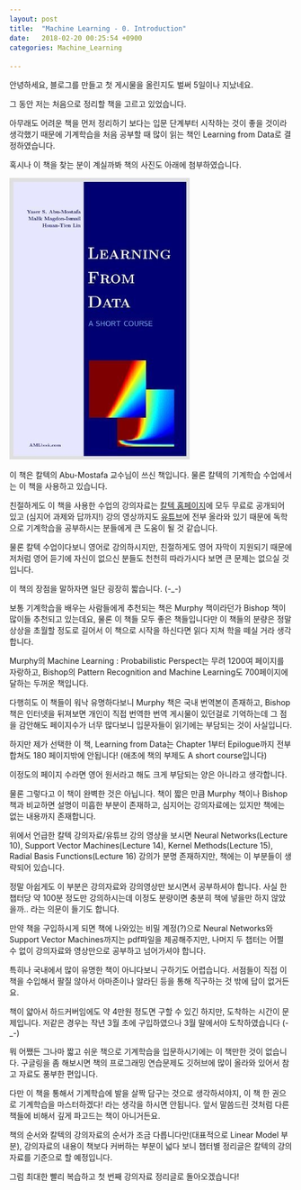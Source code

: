 ```yaml
---
layout: post
title:  "Machine Learning - 0. Introduction"
date:   2018-02-20 00:25:54 +0900
categories: Machine_Learning

---
```


안녕하세요, 블로그를 만들고 첫 게시물을 올린지도 벌써 5일이나 지났네요.

그 동안 저는 처음으로 정리할 책을 고르고 있었습니다.

아무래도 어려운 책을 먼저 정리하기 보다는 입문 단계부터 시작하는 것이 좋을 것이라 생각했기 때문에 기계학습을 처음 공부할 때 많이 읽는 책인 Learning from Data로 결정하였습니다.

혹시나 이 책을 찾는 분이 계실까봐 책의 사진도 아래에 첨부하였습니다.

![](https://github.com/JoonsuRyu/joonsuryu.github.io/blob/master/img/learningfromdata.jpg)





이 책은 칼텍의 Abu-Mostafa 교수님이 쓰신 책입니다. 물론 칼텍의 기계학습 수업에서는 이 책을 사용하고 있습니다.

친절하게도 이 책을 사용한 수업의 강의자료는 [칼텍 홈페이지](https://work.caltech.edu/textbook.html)에 모두 무료로 공개되어 있고 (심지어 과제와 답까지!) 강의 영상까지도 [유튜브](https://www.youtube.com/watch?v=mbyG85GZ0PI&list=PLD63A284B7615313A)에 전부 올라와 있기 때문에 독학으로 기계학습을 공부하시는 분들에게 큰 도움이 될 것 같습니다.

물론 칼텍 수업이다보니 영어로 강의하시지만, 친절하게도 영어 자막이 지원되기 때문에 저처럼 영어 듣기에 자신이 없으신 분들도 천천히 따라가시다 보면 큰 문제는 없으실 것입니다.

이 책의 장점을 말하자면 일단 굉장히 짧습니다. (-_-)

보통 기계학습을 배우는 사람들에게 추천되는 책은 Murphy 책이라던가 Bishop 책이 많이들 추천되고 있는데요, 물론 이 책들 모두 좋은 책들입니다만 이 책들의 분량은 정말 상상을 초월할 정도로 길어서 이 책으로 시작을 하신다면 읽다 지쳐 학을 떼실 거라 생각합니다.

Murphy의 Machine Learning : Probabilistic Perspect는 무려 1200여 페이지를 자랑하고, Bishop의 Pattern Recognition and Machine Learning도 700페이지에 달하는 두꺼운 책입니다.

다행히도 이 책들이 워낙 유명하다보니 Murphy 책은 국내 번역본이 존재하고, Bishop 책은 인터넷을 뒤져보면 개인이 직접 번역한 번역 게시물이 있던걸로 기억하는데 그 점을 감안해도 페이지수가 너무 많다보니 입문자들이 읽기에는 부담되는 것이 사실입니다.

하지만 제가 선택한 이 책, Learning from Data는 Chapter 1부터 Epilogue까지 전부 합쳐도 180 페이지밖에 안됩니다! (애초에 책의 부제도 A short course입니다)

이정도의 페이지 수라면 영어 원서라고 해도 크게 부담되는 양은 아니라고 생각합니다.

물론 그렇다고 이 책이 완벽한 것은 아닙니다. 책이 짧은 만큼 Murphy 책이나 Bishop 책과 비교하면 설명이 미흡한 부분이 존재하고, 심지어는 강의자료에는 있지만 책에는 없는 내용까지 존재합니다.

위에서 언급한 칼텍 강의자료/유튜브 강의 영상을 보시면 Neural Networks(Lecture 10), Support Vector Machines(Lecture 14), Kernel Methods(Lecture 15), Radial Basis Functions(Lecture 16) 강의가 분명 존재하지만, 책에는 이 부분들이 생략되어 있습니다.

정말 아쉽게도 이 부분은 강의자료와 강의영상만 보시면서 공부하셔야 합니다. 사실 한 챕터당 약 100분 정도만 강의하시는데 이정도 분량이면 충분히 책에 넣을만 하지 않았을까.. 라는 의문이 들기도 합니다.

만약 책을 구입하시게 되면 책에 나와있는 비밀 계정(?)으로 Neural Networks와 Support Vector Machines까지는 pdf파일을 제공해주지만, 나머지 두 챕터는 어쩔 수 없이 강의자료와 영상만으로 공부하고 넘어가셔야 합니다.

특히나 국내에서 많이 유명한 책이 아니다보니 구하기도 어렵습니다. 서점들이 직접 이 책을 수입해서 팔질 않아서 아마존이나 알라딘 등을 통해 직구하는 것 밖에 답이 없거든요.

책이 얇아서 하드커버임에도 약 4만원 정도면 구할 수 있긴 하지만, 도착하는 시간이 문제입니다. 저같은 경우는 작년 3월 초에 구입하였으나 3월 말에서야 도착하였습니다 (-_-)

뭐 어쨌든 그나마 짧고 쉬운 책으로 기계학습을 입문하시기에는 이 책만한 것이 없습니다. 구글링을 좀 해보시면 책의 프로그래밍 연습문제도 깃허브에 많이 올라와 있어서 참고 자료도 풍부한 편입니다.

다만 이 책을 통해서 기계학습에 발을 살짝 담구는 것으로 생각하셔야지, 이 책 한 권으로 기계학습을 마스터하겠다! 라는 생각을 하시면 안됩니다. 앞서 말씀드린 것처럼 다른 책들에 비해서 깊게 파고드는 책이 아니거든요.

책의 순서와 칼텍의 강의자료의 순서가 조금 다릅니다만(대표적으로 Linear Model 부분), 강의자료의 내용이 책보다 커버하는 부분이 넓다 보니 챕터별 정리글은 칼텍의 강의자료를 기준으로 할 예정입니다.

그럼 최대한 빨리 복습하고 첫 번째 강의자료 정리글로 돌아오겠습니다!